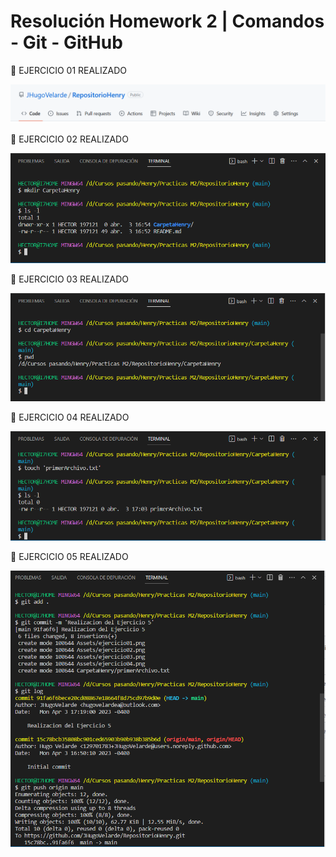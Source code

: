 # Resolución Homework 2 | Comandos - Git - GitHub
📍 EJERCICIO 01 REALIZADO

![Ejercicio 01](https://github.com/JHugoVelarde/RepositorioHenry/blob/main/Assets/ejercicio01.png)

📍 EJERCICIO 02 REALIZADO

![Ejercicio 02](https://github.com/JHugoVelarde/RepositorioHenry/blob/main/Assets/ejercicio02.png)

📍 EJERCICIO 03 REALIZADO

![Ejercicio 03](https://github.com/JHugoVelarde/RepositorioHenry/blob/main/Assets/ejercicio03.png)

📍 EJERCICIO 04 REALIZADO

![Ejercicio 04](https://github.com/JHugoVelarde/RepositorioHenry/blob/main/Assets/ejercicio04.png)

📍 EJERCICIO 05 REALIZADO

![Ejercicio 05](https://github.com/JHugoVelarde/RepositorioHenry/blob/main/Assets/ejercicio05.png)